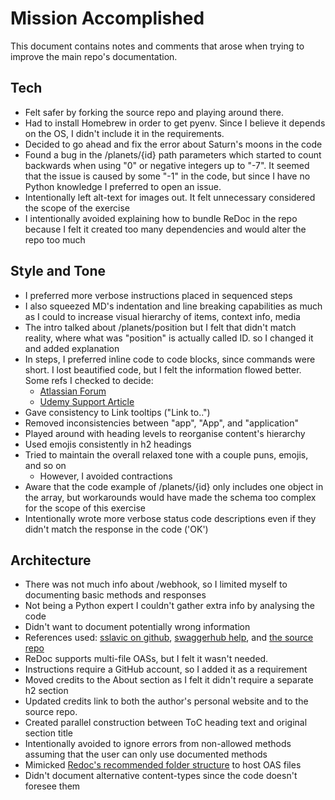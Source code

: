 # Mission Accomplished

This document contains notes and comments that arose when trying to improve the main repo's documentation.

## Tech

- Felt safer by forking the source repo and playing around there.
- Had to install Homebrew in order to get pyenv. Since I believe it depends on the OS, I didn't include it in the requirements.
- Decided to go ahead and fix the error about Saturn's moons in the code
- Found a bug in the /planets/{id} path parameters which started to count backwards when using "0" or negative integers up to "-7". It seemed that the issue is caused by some "-1" in the code, but since I have no Python knowledge I preferred to open an issue.
- Intentionally left alt-text for images out. It felt unnecessary considered the scope of the exercise
- I intentionally avoided explaining how to bundle ReDoc in the repo because I felt it created too many dependencies and would alter the repo too much

## Style and Tone

- I preferred more verbose instructions placed in sequenced steps
- I also squeezed MD's indentation and line breaking capabilities as much as I could to increase visual hierarchy of items, context info, media
- The intro talked about /planets/position but I felt that didn't match reality, where what was "position" is actually called ID. so I changed it and added explanation
- In steps, I preferred inline code to code blocks, since commands were short. I lost beautified code, but I felt the information flowed better. Some refs I checked to decide:
  - [Atlassian Forum](https://community.atlassian.com/t5/Confluence-questions/Inline-code-blocks/qaq-p/263017)
  - [Udemy Support Article](https://support.udemy.com/hc/en-us/articles/229233407-Using-Code-Blocks-and-Inline-Code#)
- Gave consistency to Link tooltips ("Link to..")
- Removed inconsistencies between "app", "App", and "application"
- Played around with heading levels to reorganise content's hierarchy
- Used emojis consistently in h2 headings
- Tried to maintain the overall relaxed tone with a couple puns, emojis, and so on
  - However, I avoided contractions
- Aware that the code example of /planets/{id} only includes one object in the array, but workarounds would have made the schema too complex for the scope of this exercise
- Intentionally wrote more verbose status code descriptions even if they didn't match the response in the code ('OK')

## Architecture

- There was not much info about /webhook, so I limited myself to documenting basic methods and responses
 - Not being a Python expert I couldn't gather extra info by analysing the code
 - Didn't want to document potentially wrong information
 - References used: [sslavic on github](https://gist.github.com/sslavic/b1f36a8fa4ac0a52568b7b0155c3f241), [swaggerhub help](https://app.swaggerhub.com/help/integrations/webhook), and [the source repo](https://github.com/lornajane/flask-planets-and-webhooks)
- ReDoc supports multi-file OASs, but I felt it wasn't needed.
- Instructions require a GitHub account, so I added it as a requirement
- Moved credits to the About section as I felt it didn't require a separate h2 section
 - Updated credits link to both the author's personal website and to the source repo.
- Created parallel construction between ToC heading text and original section title
- Intentionally avoided to ignore errors from non-allowed methods assuming that the user can only use documented methods
- Mimicked [Redoc's recommended folder structure](https://github.com/Redocly/create-openapi-repo/tree/master/template) to host OAS files
- Didn't document alternative content-types since the code doesn't foresee them
